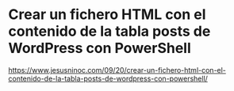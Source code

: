 # Crear un fichero HTML con el contenido de la tabla posts de WordPress con PowerShell
https://www.jesusninoc.com/09/20/crear-un-fichero-html-con-el-contenido-de-la-tabla-posts-de-wordpress-con-powershell/
